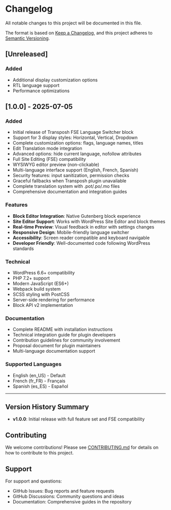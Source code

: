 # Changelog

All notable changes to this project will be documented in this file.

The format is based on [Keep a Changelog](https://keepachangelog.com/en/1.0.0/),
and this project adheres to [Semantic Versioning](https://semver.org/spec/v2.0.0.html).

## [Unreleased]

### Added
- Additional display customization options
- RTL language support
- Performance optimizations

## [1.0.0] - 2025-07-05

### Added
- Initial release of Transposh FSE Language Switcher block
- Support for 3 display styles: Horizontal, Vertical, Dropdown
- Complete customization options: flags, language names, titles
- Edit Translation mode integration
- Advanced options: hide current language, nofollow attributes
- Full Site Editing (FSE) compatibility
- WYSIWYG editor preview (non-clickable)
- Multi-language interface support (English, French, Spanish)
- Security features: input sanitization, permission checks
- Graceful fallbacks when Transposh plugin unavailable
- Complete translation system with .pot/.po/.mo files
- Comprehensive documentation and integration guides

### Features
- **Block Editor Integration**: Native Gutenberg block experience
- **Site Editor Support**: Works with WordPress Site Editor and block themes
- **Real-time Preview**: Visual feedback in editor with settings changes
- **Responsive Design**: Mobile-friendly language switcher
- **Accessibility**: Screen reader compatible and keyboard navigable
- **Developer Friendly**: Well-documented code following WordPress standards

### Technical
- WordPress 6.6+ compatibility
- PHP 7.2+ support
- Modern JavaScript (ES6+)
- Webpack build system
- SCSS styling with PostCSS
- Server-side rendering for performance
- Block API v2 implementation

### Documentation
- Complete README with installation instructions
- Technical integration guide for plugin developers
- Contribution guidelines for community involvement
- Proposal document for plugin maintainers
- Multi-language documentation support

### Supported Languages
- English (en_US) - Default
- French (fr_FR) - Français
- Spanish (es_ES) - Español

---

## Version History Summary

- **v1.0.0**: Initial release with full feature set and FSE compatibility

## Contributing

We welcome contributions! Please see [CONTRIBUTING.md](CONTRIBUTING.md) for details on how to contribute to this project.

## Support

For support and questions:
- GitHub Issues: Bug reports and feature requests
- GitHub Discussions: Community questions and ideas
- Documentation: Comprehensive guides in the repository
